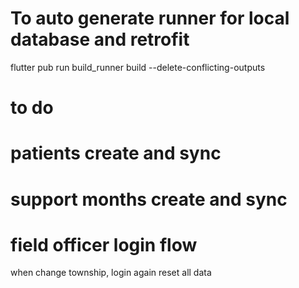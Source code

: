 # To auto generate runner for local database and retrofit

flutter pub run build_runner build --delete-conflicting-outputs


# to do 

# patients create and sync 

# support months create and sync 


# field officer login flow 

when change township, 
login again 
reset all data 